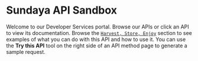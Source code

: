 # Sundaya API Sandbox

Welcome to our Developer Services portal. Browse our APIs or click an API to view its documentation. Browse the [`Harvest, Store, Enjoy`](/docs/api.endpoints.sundaya.cloud.goog/0/c/Getting%20Started/Harvest,%20Store,%20Enjoy) section to see examples of what you can do with this API and how to use it. You can use the **Try this API** tool on the right side of an API method page to generate a sample request.